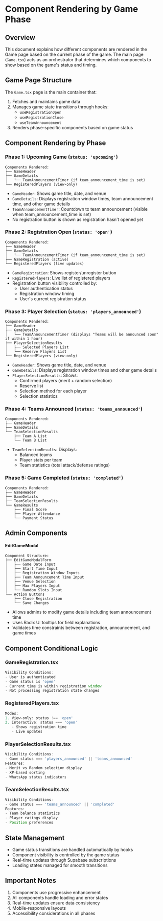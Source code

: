 # Component Rendering by Game Phase

## Overview
This document explains how different components are rendered in the Game page based on the current phase of the game. The main page (`Game.tsx`) acts as an orchestrator that determines which components to show based on the game's status and timing.

## Game Page Structure
The `Game.tsx` page is the main container that:
1. Fetches and maintains game data
2. Manages game state transitions through hooks:
   - `useRegistrationOpen`
   - `useRegistrationClose`
   - `useTeamAnnouncement`
3. Renders phase-specific components based on game status

## Component Rendering by Phase

### Phase 1: Upcoming Game (`status: 'upcoming'`)
```
Components Rendered:
├── GameHeader
├── GameDetails
│   └── TeamAnnouncementTimer (if team_announcement_time is set)
└── RegisteredPlayers (view-only)
```
- `GameHeader`: Shows game title, date, and venue
- `GameDetails`: Displays registration window times, team announcement time, and other game details
- `TeamAnnouncementTimer`: Countdown to team announcement (visible when team_announcement_time is set)
- No registration button is shown as registration hasn't opened yet

### Phase 2: Registration Open (`status: 'open'`)
```
Components Rendered:
├── GameHeader
├── GameDetails
│   └── TeamAnnouncementTimer (if team_announcement_time is set)
├── GameRegistration (active)
└── RegisteredPlayers (live updates)
```
- `GameRegistration`: Shows register/unregister button
- `RegisteredPlayers`: Live list of registered players
- Registration button visibility controlled by:
  - User authentication status
  - Registration window timing
  - User's current registration status

### Phase 3: Player Selection (`status: 'players_announced'`)
```
Components Rendered:
├── GameHeader
├── GameDetails
│   └── TeamAnnouncementTimer (displays "Teams will be announced soon" if within 1 hour)
├── PlayerSelectionResults
│   ├── Selected Players List
│   └── Reserve Players List
└── RegisteredPlayers (view-only)
```
- `GameHeader`: Shows game title, date, and venue
- `GameDetails`: Displays registration window times and other game details
- `PlayerSelectionResults`: Shows:
  - Confirmed players (merit + random selection)
  - Reserve list
  - Selection method for each player
  - Selection statistics

### Phase 4: Teams Announced (`status: 'teams_announced'`)
```
Components Rendered:
├── GameHeader
├── GameDetails
└── TeamSelectionResults
    ├── Team A List
    └── Team B List
```
- `TeamSelectionResults`: Displays:
  - Balanced teams
  - Player stats per team
  - Team statistics (total attack/defense ratings)

### Phase 5: Game Completed (`status: 'completed'`)
```
Components Rendered:
├── GameHeader
├── GameDetails
├── TeamSelectionResults
└── GameResults
    ├── Final Score
    ├── Player Attendance
    └── Payment Status
```

## Admin Components

#### EditGameModal
```
Component Structure:
├── EditGameModalForm
│   ├── Game Date Input
│   ├── Start Time Input
│   ├── Registration Window Inputs
│   ├── Team Announcement Time Input
│   ├── Venue Selection
│   ├── Max Players Input
│   └── Random Slots Input
└── Action Buttons
    ├── Close Registration
    └── Save Changes
```
- Allows admins to modify game details including team announcement time
- Uses Radix UI tooltips for field explanations
- Validates time constraints between registration, announcement, and game times

## Component Conditional Logic

### GameRegistration.tsx
```typescript
Visibility Conditions:
- User is authenticated
- Game status is 'open'
- Current time is within registration window
- Not processing registration state changes
```

### RegisteredPlayers.tsx
```typescript
Modes:
1. View-only: status !== 'open'
2. Interactive: status === 'open'
   - Shows registration time
   - Live updates
```

### PlayerSelectionResults.tsx
```typescript
Visibility Conditions:
- Game status === 'players_announced' || 'teams_announced'
Features:
- Merit vs Random selection display
- XP-based sorting
- WhatsApp status indicators
```

### TeamSelectionResults.tsx
```typescript
Visibility Conditions:
- Game status === 'teams_announced' || 'completed'
Features:
- Team balance statistics
- Player ratings display
- Position preferences
```

## State Management
- Game status transitions are handled automatically by hooks
- Component visibility is controlled by the game status
- Real-time updates through Supabase subscriptions
- Loading states managed for smooth transitions

## Important Notes
1. Components use progressive enhancement
2. All components handle loading and error states
3. Real-time updates ensure data consistency
4. Mobile-responsive layouts
5. Accessibility considerations in all phases
